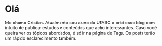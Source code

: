 <!--- Página do Sobre -->

# Olá

Me chamo Cristian. Atualmente sou aluno da UFABC e criei esse blog com intuito de publicar estudos e conteúdos que acho interessantes. Caso você queira ver os tópicos abordados, é só ir na página de Tags. Os posts terão um rápido esclarecimento também.
